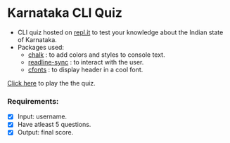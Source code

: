# Karnataka CLI Quiz

- CLI quiz hosted on [repl.it](https://replit.com/) to  test your knowledge about the Indian state of Karnataka.
- Packages used:
  - [chalk](https://www.npmjs.com/package/chalk) : to add colors and styles to console text.
  - [readline-sync](https://www.npmjs.com/package/readline-sync) : to interact with the user.
  - [cfonts](https://www.npmjs.com/package/cfonts) :  to display header in a cool font.
 
 [Click here](https://replit.com/@kulkarniCode/02-Karnataka-Quiz?embed=1&output=1#index.js) to play the the quiz. 

### Requirements:
- [x] Input: username.
- [x] Have atleast 5 questions.
- [x] Output: final score.
